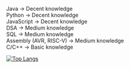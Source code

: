 Java -> Decent knowledge <br>
Python -> Decent knowledge <br>
JavaScript -> Decent knowledge <br>
DSA -> Medium knowledge <br>
SQL -> Medium knowledge <br>
Assembly (AVR, RISC-V) -> Medium knowledge <br>
C/C++ -> Basic knowledge <br>


[![Top Langs](https://github-readme-stats.vercel.app/api/top-langs/?username=galliarddev&layout=compact&exclude_repo=galliarddev.github.io)](https://github.com/galliarddev?tab=repositories)
